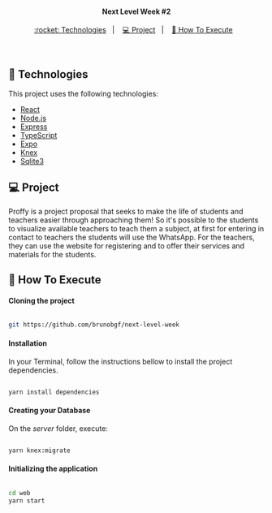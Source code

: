 
<h4 align="center">
  Next Level Week #2
</h4>

<p align="center">
  <a href="#rocket-tecnologias"> :rocket: Technologies</a>&nbsp;&nbsp;&nbsp;|&nbsp;&nbsp;&nbsp;
  <a href="#-projeto">💻 Project</a>&nbsp;&nbsp;&nbsp;|&nbsp;&nbsp;&nbsp;
  <a href="#-como-executar">🔖 How To Execute</a>&nbsp;&nbsp;&nbsp;
</p>

<br>

## :rocket: Technologies

This project uses the following technologies:

- [React](https://reactjs.org)
- [Node.js](https://nodejs.org/en/)
- [Express](https://expressjs.com/pt-br/)
- [TypeScript](https://www.typescriptlang.org/)
- [Expo](https://expo.io/)
- [Knex](http://knexjs.org/)
- [Sqlite3](https://www.sqlite.org/index.html)

## 💻 Project

Proffy is a project proposal that seeks to make the life of students and teachers easier through approaching them!
So it's possible to the students to visualize available teachers  to teach them a subject, at first for entering in contact to teachers the students will use the WhatsApp. For the teachers, they can use the website for registering and to offer their services and materials for the students. 

## 🔖 How To Execute

#### Cloning the project
```sh

git https://github.com/brunobgf/next-level-week

```
#### Installation 
In your Terminal, follow the instructions bellow to install the project dependencies. 
```sh

yarn install dependencies

```

#### Creating your Database
On the *server* folder, execute: 
```sh

yarn knex:migrate

```
#### Initializing the application 
```sh

cd web
yarn start

```
